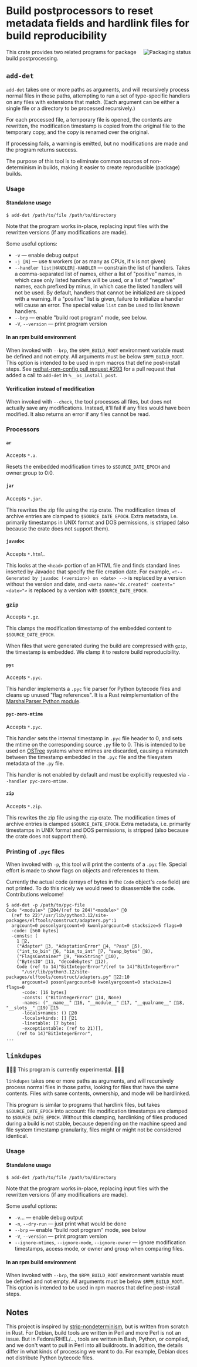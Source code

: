 # Build postprocessors to reset metadata fields and hardlink files for build reproducibility

<a href="https://repology.org/project/add-determinism/versions">
    <img src="https://repology.org/badge/vertical-allrepos/add-determinism.svg" alt="Packaging status" align="right">
</a>

This crate provides two related programs for package build postprocessing.

## `add-det`

`add-det` takes one or more paths as arguments,
and will recursively process normal files in those paths,
attempting to run a set of type-specific handlers on any files with extensions that match.
(Each argument can be either a single file or a directory to be processed recursively.)

For each processed file, a temporary file is opened,
the contents are rewritten,
the modification timestamp is copied from the original file to the temporary copy,
and the copy is renamed over the original.

If processing fails, a warning is emitted,
but no modifications are made and the program returns success.

The purpose of this tool is to eliminate common sources of non-determinism in builds,
making it easier to create reproducible (package) builds.

### Usage

#### Standalone usage

```console
$ add-det /path/to/file /path/to/directory
```
Note that the program works in-place, replacing input files with the rewritten versions (if any modifications are made).

Some useful options:

* `-v` — enable debug output
* `-j [N]` — use `N` workers (or as many as CPUs, if `N` is not given)
* `--handler list|HANDLER|-HANDLER` — constrain the list of handlers. Takes a comma-separated list of names, either a list of "positive" names, in which case only listed handlers will be used, or a list of "negative" names, each prefixed by minus, in which case the listed handlers will not be used. By default, handlers that cannot be initialized are skipped with a warning. If a "positive" list is given, failure to initialize a handler will cause an error. The special value `list` can be used to list known handlers.
* `--brp` — enable "build root program" mode, see below.
* `-V`, `--version` — print program version

#### In an rpm build environment

When invoked with `--brp`, the `$RPM_BUILD_ROOT` environment variable must be defined and not empty.
All arguments must be below `$RPM_BUILD_ROOT`.
This option is intended to be used in rpm macros that define post-install steps.
See [redhat-rpm-config pull request #293](https://src.fedoraproject.org/rpms/redhat-rpm-config/pull-request/293)
for a pull request that added a call to `add-det` in `%__os_install_post`.

#### Verification instead of modification

When invoked with `--check`, the tool processes all files,
but does not actually save any modifications.
Instead, it'll fail if any files would have been modified.
It also returns an error if any files cannot be read.

### Processors

#### `ar`

Accepts `*.a`.

Resets the embedded modification times to `$SOURCE_DATE_EPOCH` and owner:group to 0:0.

#### `jar`

Accepts `*.jar`.

This rewrites the zip file using the `zip` crate.
The modification times of archive entries are clamped to `$SOURCE_DATE_EPOCH`.
Extra metadata, i.e. primarily timestamps in UNIX format and DOS permissions,
is stripped (also because the crate does not support them).

#### `javadoc`

Accepts `*.html`.

This looks at the `<head>` portion of an HTML file and finds standard
lines inserted by Javadoc that specify the file creation date.
For example,
`<!-- Generated by javadoc (<version>) on <date> -->` is replaced by a version without the version and date,
and `<meta name="dc.created" content="<date>">` is replaced by a version with `$SOURCE_DATE_EPOCH`.

### `gzip`

Accepts `*.gz`.

This clamps the modification timestamp of the embedded content
to `$SOURCE_DATE_EPOCH`.

When files that were generated during the build are compressed with `gzip`,
the timestamp is embedded.
We clamp it to restore build reproducibility.

#### `pyc`

Accepts `*.pyc`.

This handler implements a `.pyc` file parser for Python bytecode files
and cleans up unused "flag references".
It is a Rust reimplementation of
the [MarshalParser Python module](https://github.com/fedora-python/marshalparser).

#### `pyc-zero-mtime`

Accepts `*.pyc`.

This handler sets the internal timestamp in `.pyc` file header to 0,
and sets the mtime on the corresponding source `.py` file to 0.
This is intended to be used on [OSTree](https://github.com/ostreedev/ostree)
systems where mtimes are discarded,
causing a mismatch between the timestamp embedded in the `.pyc` file
and the filesystem metadata of the `.py` file.

This handler is not enabled by default and must be explicitly requested
via `--handler pyc-zero-mtime`.

#### `zip`

Accepts `*.zip`.

This rewrites the zip file using the `zip` crate.
The modification times of archive entries is clamped `$SOURCE_DATE_EPOCH`.
Extra metadata, i.e. primarily timestamps in UNIX format and DOS permissions,
is stripped (also because the crate does not support them).

### Printing of `.pyc` files

When invoked with `-p`, this tool will print the contents of a `.pyc` file.
Special effort is made to show flags on objects and references to them.

Currently the actual code
(arrays of bytes in the `Code` object's `code` field)
are not printed.
To do this nicely we would need to disassemble the code.
Contributions welcome!

```console
$ add-det -p /path/to/pyc-file
Code "<module>" 🚩204/(ref to 204)"<module>" 🚩0
  (ref to 22)"/usr/lib/python3.12/site-packages/elftools/construct/adapters.py":1
  argcount=0 posonlyargcount=0 kwonlyargcount=0 stacksize=5 flags=0
  -code: [560 bytes]
  -consts: (
    1 🚩2,
    ("Adapter" 🚩3, "AdaptationError" 🚩4, "Pass" 🚩5),
    ("int_to_bin" 🚩6, "bin_to_int" 🚩7, "swap_bytes" 🚩8),
    ("FlagsContainer" 🚩9, "HexString" 🚩10),
    ("BytesIO" 🚩11, "decodebytes" 🚩12),
    Code (ref to 14)"BitIntegerError"/(ref to 14)"BitIntegerError"
      "/usr/lib/python3.12/site-packages/elftools/construct/adapters.py" 🚩22:10
      argcount=0 posonlyargcount=0 kwonlyargcount=0 stacksize=1 flags=0
      -code: [16 bytes]
      -consts: ("BitIntegerError" 🚩14, None)
      -names: ("__name__" 🚩16, "__module__" 🚩17, "__qualname__" 🚩18, "__slots__" 🚩19) 🚩15
      -locals+names: () 🚩20
      -locals+kinds: [] 🚩21
      -linetable: [7 bytes]
      -exceptiontable: (ref to 21)[],
    (ref to 14)"BitIntegerError",
...
```

## `linkdupes`

🚧🚧🚧 This program is currently experimental. 🚧🚧🚧

`linkdupes` takes one or more paths as arguments,
and will recursively process normal files in those paths,
looking for files that have the same contents.
Files with same contents, ownership, and mode will be hardlinked.

This program is similar to programs that hardlink files,
but takes `$SOURCE_DATE_EPOCH` into account:
file modification timestamps are clamped to `$SOURCE_DATE_EPOCH`.
Without this clamping,
hardlinking of files produced during a build is not stable,
because depending on the machine speed and file system timestamp granularity,
files might or might not be considered identical.

### Usage

#### Standalone usage

```console
$ add-det /path/to/file /path/to/directory
```
Note that the program works in-place, replacing input files with the rewritten versions (if any modifications are made).

Some useful options:

* `-v`… — enable debug output
* `-n`, `--dry-run` — just print what would be done
* `--brp` — enable "build root program" mode, see below
* `-V`, `--version` — print program version
* `--ignore-mtimes`, `--ignore-mode`, `--ignore-owner` — ignore modification timestamps, access mode, or owner and group when comparing files.

#### In an rpm build environment

When invoked with `--brp`, the `$RPM_BUILD_ROOT` environment variable must be defined and not empty.
All arguments must be below `$RPM_BUILD_ROOT`.
This option is intended to be used in rpm macros that define post-install steps.

## Notes

This project is inspired by
[strip-nondeterminism](https://salsa.debian.org/reproducible-builds/strip-nondeterminism),
but is written from scratch in Rust.
For Debian, build tools are written in Perl and more Perl is not an issue.
But in Fedora/RHEL/…, tools are written in Bash, Python, or compiled,
and we don't want to pull in Perl into all buildroots.
In addition, the details differ in what kinds of processing we want to do.
For example, Debian does not distribute Python bytecode files.
